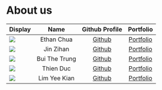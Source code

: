 # About us

Display |    Name    |              Github Profile              | Portfolio 
--------|:----------:|:----------------------------------------:|:---------:
![](https://avatars.githubusercontent.com/u/66578794?v=4) | Ethan Chua | [Github](https://github.com/rcpilot1604) | [Portfolio](https://urbanmakerkraft.com/blog)
![](https://avatars.githubusercontent.com/u/88239903?s=400&v=4) | Jin Zihan | [Github](https://github.com/jinzihan2002) | [Portfolio](https://github.com/jinzihan2002)
![](https://avatars.githubusercontent.com/u/123711939?v=4) | Bui The Trung | [Github](https://github.com/TrungBui32) | [Portfolio](docs/team/trungbui.md)
![](https://avatars.githubusercontent.com/u/142168995?v=4) | Thien Duc | [Github](https://github.com/ThienDuc3112) | [Portfolio](docs/team/thienduc.md)
![](https://avatars.githubusercontent.com/u/53704991?v=4) | Lim Yee Kian | [Github](https://github.com/yeekian) | [Portfolio](docs/team/yeekian.md)
